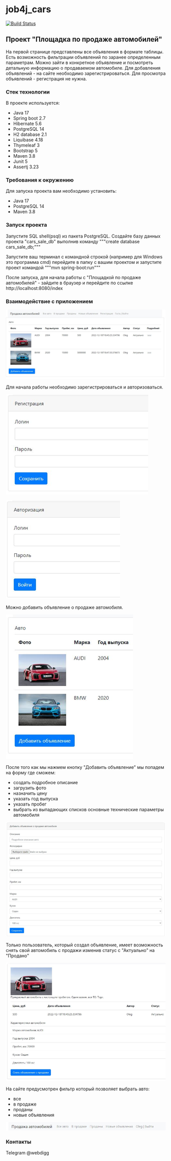 # job4j_cars
[![Build Status](https://app.travis-ci.com/ftptpf/job4j_cars.svg?branch=master)](https://app.travis-ci.com/ftptpf/job4j_cars)

## Проект "Площадка по продаже автомобилей"

На первой странице представлены все объявления в формате таблицы. 
Есть возможность фильтрации объявлений по заранее определенным параметрам.
Можно зайти в конкретное объявление и посмотреть детальную информацию о продаваемом автомобиле.
Для добавления объявлений - на сайте необходимо зарегистрироваться.
Для просмотра объявлений - регистрация не нужна.

### Стек технологии

В проекте используется:
- Java 17
- Spring boot 2.7
- Hibernate 5.6
- PostgreSQL 14
- H2 database 2.1
- Liquibase 4.18
- Thymeleaf 3
- Bootstrap 5
- Maven 3.8
- Junit 5
- Assertj 3.23

### Требования к окружению

Для запуска проекта вам необходимо установить:
- Java 17
- PostgreSQL 14
- Maven 3.8

### Запуск проекта

Запустите SQL shell(psql) из пакета PostgreSQL.
Создайте базу данных проекта "cars_sale_db" выполнив команду
"""create database cars_sale_db;"""

Запустите ваш терминал с командной строкой (например для Windows это программа cmd)
перейдите в папку с вашим проектом и запустите проект командой
"""mvn spring-boot:run"""

После запуска, для начала работы с "Площадкой по продаже автомобилей" - зайдите в браузер и перейдите по ссылке http://localhost:8080/index

### Взаимодействие с приложением

![Alt-текст](https://github.com/ftptpf/job4j_cars/blob/master/src/main/resources/images/1.JPG "Сайт по продаже автомобилей")

Для начала работы необходимо зарегистрироваться и авторизоваться.

![Alt-текст](https://github.com/ftptpf/job4j_cars/blob/master/src/main/resources/images/2.JPG "Регистрация")

![Alt-текст](https://github.com/ftptpf/job4j_cars/blob/master/src/main/resources/images/3.JPG "Авторизация")

Можно добавить объявление о продаже автомобиля.

![Alt-текст](https://github.com/ftptpf/job4j_cars/blob/master/src/main/resources/images/4.JPG "Добавление объявления")

После того как мы нажмем кнопку "Добавить объявление" мы попадем на форму где сможем:
- создать подробное описание
- загрузить фото
- назначить цену
- указать год выпуска
- указать пробег
- выбрать из выпадающих списков основные технические параметры автомобиля

![Alt-текст](https://github.com/ftptpf/job4j_cars/blob/master/src/main/resources/images/5.JPG "Форма объявления")

Только пользователь, который создал объявление, имеет возможность снять свой автомобиль с продажи изменив статус с "Актуально" на "Продано"

![Alt-текст](https://github.com/ftptpf/job4j_cars/blob/master/src/main/resources/images/6.JPG "Подробная информация о автомобиле")

На сайте предусмотрен фильтр который позволяет выбрать авто:
- все
- в продаже
- проданы
- новые объявления

![Alt-текст](https://github.com/ftptpf/job4j_cars/blob/master/src/main/resources/images/7.JPG "Фильтр")

### Контакты
Telegram @webdigg